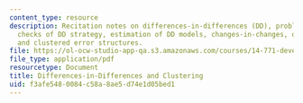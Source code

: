 ```yaml
---
content_type: resource
description: Recitation notes on differences-in-differences (DD), problem with DD,
  checks of DD strategy, estimation of DD models, changes-in-changes, quantile DD,
  and clustered error structures.
file: https://ol-ocw-studio-app-qa.s3.amazonaws.com/courses/14-771-development-economics-microeconomic-issues-and-policy-models-fall-2008/f3afe5480084c58a8ae5d74e1d05bed1_rec2.pdf
file_type: application/pdf
resourcetype: Document
title: Differences-in-Differences and Clustering
uid: f3afe548-0084-c58a-8ae5-d74e1d05bed1
---
```

